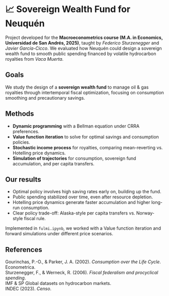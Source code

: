 # 📈 Sovereign Wealth Fund for Neuquén  

Project developed for the **Macroeconometrics course (M.A. in Economics, Universidad de San Andrés, 2025)**, taught by *Federico Sturzenegger* and *Javier García-Cicco*. We evaluated how Neuquén could design a sovereign wealth fund to smooth public spending financed by volatile hydrocarbon royalties from *Vaca Muerta*.  

## Goals
We study the design of a **sovereign wealth fund** to manage oil & gas royalties through intertemporal fiscal optimization, focusing on consumption smoothing and precautionary savings.  

## Methods
- **Dynamic programming** with a Bellman equation under CRRA preferences.  
- **Value function iteration** to solve for optimal savings and consumption policies.  
- **Stochastic income process** for royalties, comparing mean-reverting vs. Hotelling price dynamics.  
- **Simulation of trajectories** for consumption, sovereign fund accumulation, and per capita transfers.  

## Our results
- Optimal policy involves high saving rates early on, building up the fund.  
- Public spending stabilized over time, even after resource depletion.  
- Hotelling price dynamics generate faster accumulation and higher long-run consumption.  
- Clear policy trade-off: Alaska-style per capita transfers vs. Norway-style fiscal rule.  

Implemented in `fulmi.ipynb`, we worked with a Value function iteration and forward simulations under different price scenarios.  

## References
Gourinchas, P.-O., & Parker, J. A. (2002). *Consumption over the Life Cycle*. Econometrica.  
Sturzenegger, F., & Werneck, R. (2006). *Fiscal federalism and procyclical spending*.  
IMF & SP Global datasets on hydrocarbon markets.  
INDEC (2023). *Censo*.  

